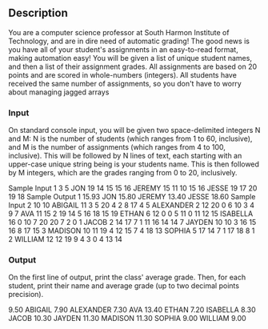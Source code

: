 ## Description
You are a computer science professor at South Harmon Institute of Technology, and are in dire need of automatic grading! The good news is you have all of your student's assignments in an easy-to-read format, making automation easy!
You will be given a list of unique student names, and then a list of their assignment grades. All assignments are based on 20 points and are scored in whole-numbers (integers). All students have received the same number of assignments, so you don't have to worry about managing jagged arrays

### Input
On standard console input, you will be given two space-delimited integers N and M: N is the number of students (which ranges from 1 to 60, inclusive), and M is the number of assignments (which ranges from 4 to 100, inclusive). This will be followed by N lines of text, each starting with an upper-case unique string being is your students name. This is then followed by M integers, which are the grades ranging from 0 to 20, inclusively.

Sample Input 1
3 5
JON 19 14 15 15 16
JEREMY 15 11 10 15 16
JESSE 19 17 20 19 18
Sample Output 1
15.93
JON 15.80
JEREMY 13.40
JESSE 18.60
Sample Input 2
10 10
ABIGAIL 11 3 5 20 4 2 8 17 4 5
ALEXANDER 2 12 20 0 6 10 3 4 9 7
AVA 11 15 2 19 14 5 16 18 15 19
ETHAN 6 12 0 0 5 11 0 11 12 15
ISABELLA 16 0 10 7 20 20 7 2 0 1
JACOB 2 14 17 7 1 11 16 14 14 7
JAYDEN 10 10 3 16 15 16 8 17 15 3
MADISON 10 11 19 4 12 15 7 4 18 13
SOPHIA 5 17 14 7 1 17 18 8 1 2
WILLIAM 12 12 19 9 4 3 0 4 13 14


### Output
On the first line of output, print the class' average grade. Then, for each student, print their name and average grade (up to two decimal points precision).


9.50
ABIGAIL 7.90
ALEXANDER 7.30
AVA 13.40
ETHAN 7.20
ISABELLA 8.30
JACOB 10.30
JAYDEN 11.30
MADISON 11.30
SOPHIA 9.00
WILLIAM 9.00